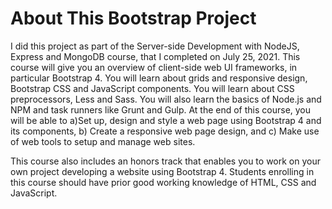 # About This Bootstrap Project

I did this project as part of the Server-side Development with NodeJS, Express and MongoDB course, that I completed on July 25, 2021. This course will give you an overview of client-side web UI frameworks, in particular Bootstrap 4. You will learn about grids and responsive design, Bootstrap CSS and JavaScript components. You will learn about CSS preprocessors, Less and Sass. You will also learn the basics of Node.js and NPM and task runners like Grunt and Gulp.
At the end of this course, you will be able to a)Set up, design and style a web page using Bootstrap 4 and its components, b) Create a responsive web page design, and c) Make use of web tools to setup and manage web sites.

This course also includes an honors track that enables you to work on your own project developing a website using Bootstrap 4.
Students enrolling in this course should have prior good working knowledge of HTML, CSS and JavaScript.
